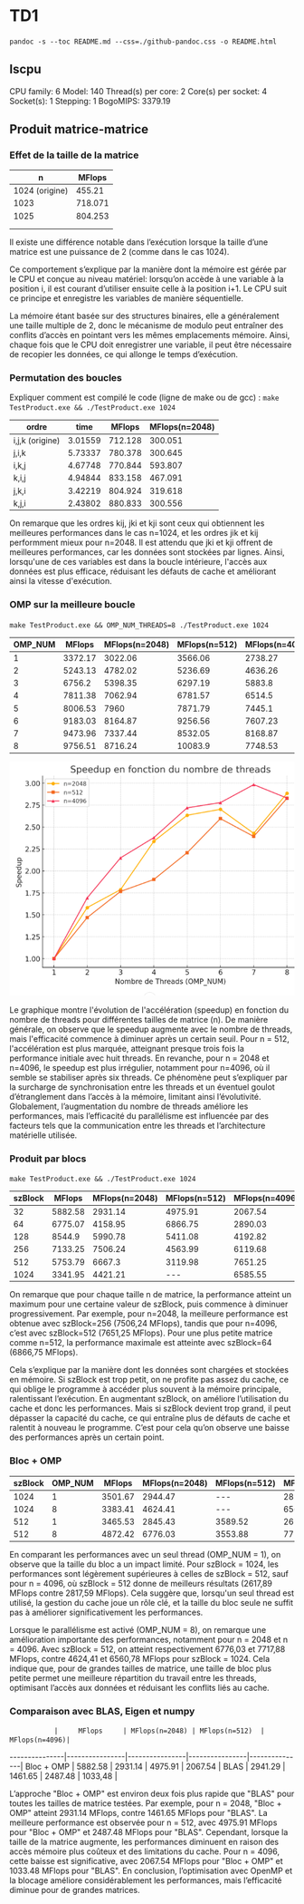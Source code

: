 
# TD1

`pandoc -s --toc README.md --css=./github-pandoc.css -o README.html`

## lscpu

CPU family:           6
    Model:                140
    Thread(s) per core:   2
    Core(s) per socket:   4
    Socket(s):            1
    Stepping:             1
    BogoMIPS:             3379.19


## Produit matrice-matrice

### Effet de la taille de la matrice

  n            | MFlops
---------------|--------
1024 (origine) |455.21
1023           |718.071
1025           |804.253
               |
               |

Il existe une différence notable dans l’exécution lorsque la taille d’une matrice est une puissance de 2 (comme dans le cas 1024).

Ce comportement s’explique par la manière dont la mémoire est gérée par le CPU et conçue au niveau matériel: lorsqu’on accède à une variable à la position i, il est courant d’utiliser ensuite celle à la position i+1. Le CPU suit ce principe et enregistre les variables de manière séquentielle.

La mémoire étant basée sur des structures binaires, elle a généralement une taille multiple de 2, donc le mécanisme de modulo peut entraîner des conflits d’accès en pointant vers les mêmes emplacements mémoire. Ainsi, chaque fois que le CPU doit enregistrer une variable, il peut être nécessaire de recopier les données, ce qui allonge le temps d’exécution.


### Permutation des boucles

Expliquer comment est compilé le code (ligne de make ou de gcc) : `make TestProduct.exe && ./TestProduct.exe 1024`


  ordre           | time    | MFlops  | MFlops(n=2048)
------------------|---------|---------|----------------
i,j,k (origine)   | 3.01559 | 712.128 |  300.051
j,i,k             | 5.73337 | 780.378 |  300.645
i,k,j             | 4.67748 | 770.844 |  593.807
k,i,j             | 4.94844 | 833.158 |  467.091
j,k,i             | 3.42219 | 804.924 |  319.618
k,j,i             | 2.43802 | 880.833 |  300.556


On remarque que les ordres kij, jki et kji sont ceux qui obtiennent les meilleures performances dans le cas n=1024, et les ordres jik et kij performment mieux pour n=2048. Il est attendu que jki et kji offrent de meilleures performances, car les données sont stockées par lignes. Ainsi, lorsqu'une de ces variables est dans la boucle intérieure, l'accès aux données est plus efficace, réduisant les défauts de cache et améliorant ainsi la vitesse d'exécution.


### OMP sur la meilleure boucle

`make TestProduct.exe && OMP_NUM_THREADS=8 ./TestProduct.exe 1024`

  OMP_NUM         | MFlops  | MFlops(n=2048) | MFlops(n=512)  | MFlops(n=4096)
------------------|---------|----------------|----------------|---------------
1                 | 3372.17 |    3022.06     |    3566.06     |    2738.27
2                 | 5243.13 |    4782.02     |    5236.69     |    4636.26
3                 | 6756.2  |    5398.35     |    6297.19     |    5883.8
4                 | 7811.38 |    7062.94     |    6781.57     |    6514.5
5                 | 8006.53 |     7960       |    7871.79     |    7445.1
6                 | 9183.03 |    8164.87     |    9256.56     |    7607.23
7                 | 9473.96 |    7337.44     |    8532.05     |    8168.87
8                 | 9756.51 |    8716.24     |    10083.9     |    7748.53

![alt text](image-1.png)

Le graphique montre l'évolution de l'accélération (speedup) en fonction du nombre de threads pour différentes tailles de matrice (n). De manière générale, on observe que le speedup augmente avec le nombre de threads, mais l'efficacité commence à diminuer après un certain seuil. Pour n = 512, l'accélération est plus marquée, atteignant presque trois fois la performance initiale avec huit threads. En revanche, pour n = 2048 et n=4096, le speedup est plus irrégulier, notamment pour n=4096, où il semble se stabiliser après six threads. Ce phénomène peut s’expliquer par la surcharge de synchronisation entre les threads et un éventuel goulot d’étranglement dans l’accès à la mémoire, limitant ainsi l’évolutivité. Globalement, l’augmentation du nombre de threads améliore les performances, mais l’efficacité du parallélisme est influencée par des facteurs tels que la communication entre les threads et l’architecture matérielle utilisée.



### Produit par blocs

`make TestProduct.exe && ./TestProduct.exe 1024`

  szBlock         | MFlops  | MFlops(n=2048) | MFlops(n=512)  | MFlops(n=4096)
------------------|---------|----------------|----------------|---------------
32                | 5882.58 |    2931.14     |    4975.91     |    2067.54
64                | 6775.07 |    4158.95     |    6866.75     |    2890.03
128               | 8544.9  |    5990.78     |    5411.08     |    4192.82
256               | 7133.25 |    7506.24     |    4563.99     |    6119.68
512               | 5753.79 |    6667.3      |    3119.98     |    7651.25
1024              | 3341.95 |    4421.21     |      ---       |    6585.55

On remarque que pour chaque taille n de matrice, la performance atteint un maximum pour une certaine valeur de szBlock, puis commence à diminuer progressivement. Par exemple, pour n=2048, la meilleure performance est obtenue avec szBlock=256 (7506,24 MFlops), tandis que pour n=4096, c’est avec szBlock=512 (7651,25 MFlops). Pour une plus petite matrice comme n=512, la performance maximale est atteinte avec szBlock=64 (6866,75 MFlops).

Cela s’explique par la manière dont les données sont chargées et stockées en mémoire. Si szBlock est trop petit, on ne profite pas assez du cache, ce qui oblige le programme à accéder plus souvent à la mémoire principale, ralentissant l’exécution. En augmentant szBlock, on améliore l’utilisation du cache et donc les performances. Mais si szBlock devient trop grand, il peut dépasser la capacité du cache, ce qui entraîne plus de défauts de cache et ralentit à nouveau le programme. C’est pour cela qu’on observe une baisse des performances après un certain point.



### Bloc + OMP


  szBlock      | OMP_NUM | MFlops  | MFlops(n=2048) | MFlops(n=512)  | MFlops(n=4096)|
---------------|---------|---------|----------------|----------------|---------------|
1024           |  1      | 3501.67 |    2944.47     |      ---       |    2817.59    |
1024           |  8      | 3383.41 |    4624.41     |      ---       |    6560.78    |
512            |  1      | 3465.53 |    2845.43     |    3589.52     |    2617.89    |
512            |  8      | 4872.42 |    6776.03     |    3553.88     |    7717.88    |

En comparant les performances avec un seul thread (OMP_NUM = 1), on observe que la taille du bloc a un impact limité. Pour szBlock = 1024, les performances sont légèrement supérieures à celles de szBlock = 512, sauf pour n = 4096, où szBlock = 512 donne de meilleurs résultats (2617,89 MFlops contre 2817,59 MFlops). Cela suggère que, lorsqu'un seul thread est utilisé, la gestion du cache joue un rôle clé, et la taille du bloc seule ne suffit pas à améliorer significativement les performances.

Lorsque le parallélisme est activé (OMP_NUM = 8), on remarque une amélioration importante des performances, notamment pour n = 2048 et n = 4096. Avec szBlock = 512, on atteint respectivement 6776,03 et 7717,88 MFlops, contre 4624,41 et 6560,78 MFlops pour szBlock = 1024. Cela indique que, pour de grandes tailles de matrice, une taille de bloc plus petite permet une meilleure répartition du travail entre les threads, optimisant l’accès aux données et réduisant les conflits liés au cache.


### Comparaison avec BLAS, Eigen et numpy

               |     MFlops     | MFlops(n=2048) | MFlops(n=512)  | MFlops(n=4096)|
---------------|----------------|----------------|----------------|---------------|
Bloc + OMP     |    5882.58     |    2931.14     |    4975.91     |    2067.54    |
BLAS           |    2941.29     |    1461.65     |    2487.48     |    1033,48    |


L’approche "Bloc + OMP" est environ deux fois plus rapide que "BLAS" pour toutes les tailles de matrice testées. Par exemple, pour n = 2048, "Bloc + OMP" atteint 2931.14 MFlops, contre 1461.65 MFlops pour "BLAS". La meilleure performance est observée pour n = 512, avec 4975.91 MFlops pour "Bloc + OMP" et 2487.48 MFlops pour "BLAS". Cependant, lorsque la taille de la matrice augmente, les performances diminuent en raison des accès mémoire plus coûteux et des limitations du cache. Pour n = 4096, cette baisse est significative, avec 2067.54 MFlops pour "Bloc + OMP" et 1033.48 MFlops pour "BLAS". 
En conclusion, l’optimisation avec OpenMP et la blocage améliore considérablement les performances, mais l’efficacité diminue pour de grandes matrices.
